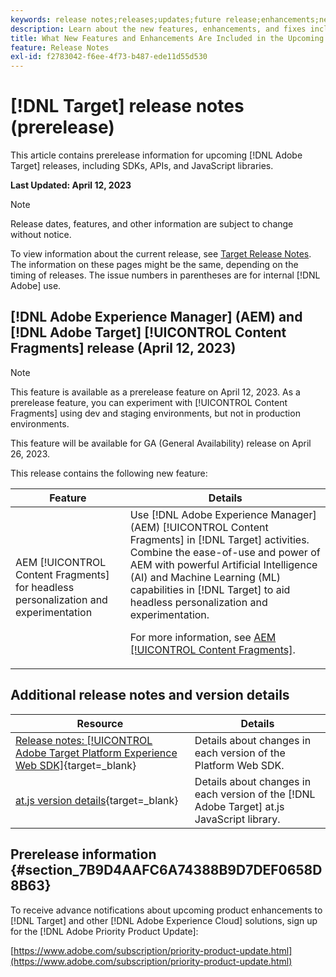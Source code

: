 ```yaml
---
keywords: release notes;releases;updates;future release;enhancements;new features;fixes;updates;prerelease 
description: Learn about the new features, enhancements, and fixes included in the upcoming release of [!DNL Adobe Target], including SDKs, APIs, and JavaScript libraries.
title: What New Features and Enhancements Are Included in the Upcoming [!DNL Target] Release?
feature: Release Notes
exl-id: f2783042-f6ee-4f73-b487-ede11d55d530
---
```

# [!DNL Target] release notes (prerelease)

This article contains prerelease information for upcoming [!DNL Adobe Target] releases, including SDKs, APIs, and JavaScript libraries.

**Last Updated: April 12, 2023**

>[!NOTE]
>
>Release dates, features, and other information are subject to change without notice. 

To view information about the current release, see [Target Release Notes](release-notes.md). The information on these pages might be the same, depending on the timing of releases. The issue numbers in parentheses are for internal [!DNL Adobe] use.

## [!DNL Adobe Experience Manager] (AEM) and [!DNL Adobe Target] [!UICONTROL Content Fragments] release (April 12, 2023)

>[!NOTE]
>
>This feature is available as a prerelease feature on April 12, 2023. As a prerelease feature, you can experiment with [!UICONTROL Content Fragments] using dev and staging environments, but not in production environments.
>
>This feature will be available for GA (General Availability) release on April 26, 2023.

This release contains the following new feature:

|Feature|Details|
|--- |--- |
|AEM [!UICONTROL Content Fragments] for headless personalization and experimentation|Use [!DNL Adobe Experience Manager] (AEM) [!UICONTROL Content Fragments] in [!DNL Target] activities. Combine the ease-of-use and power of AEM with powerful Artificial Intelligence (AI) and Machine Learning (ML) capabilities in [!DNL Target] to aid headless personalization and experimentation.<P>For more information, see [AEM [!UICONTROL Content Fragments]](/help/main/c-integrating-target-with-mac/aem/content-fragments-aem.md).|

## Additional release notes and version details

|Resource|Details|
|--- |--- |
|[Release notes: [!UICONTROL Adobe Target Platform Experience Web SDK]](https://experienceleague.adobe.com/docs/experience-platform/edge/release-notes.html){target=_blank}|Details about changes in each version of the Platform Web SDK.|
|[at.js version details](https://developer.adobe.com/target/implement/client-side/atjs/target-atjs-versions/){target=_blank}|Details about changes in each version of the [!DNL Adobe Target] at.js JavaScript library.|


## Prerelease information {#section_7B9D4AAFC6A74388B9D7DEF0658D8B63} 

To receive advance notifications about upcoming product enhancements to [!DNL Target] and other [!DNL Adobe Experience Cloud] solutions, sign up for the [!DNL Adobe Priority Product Update]:

[https://www.adobe.com/subscription/priority-product-update.html](https://www.adobe.com/subscription/priority-product-update.html)

